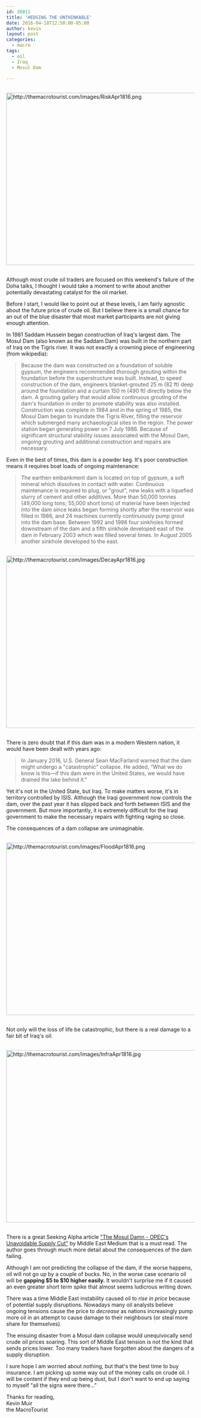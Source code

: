 ```yaml
---
id: 26011
title: 'HEDGING THE UNTHINKABLE'
date: 2016-04-18T12:50:00-05:00
author: kevin
layout: post
categories:
  - macro
tags:
  - oil
  - Iraq
  - Mosul Dam
   
---
```


<a href="http://themacrotourist.com/images/RiskApr1816.png"><img src="http://themacrotourist.com/images/RiskApr1816.png" alt="http://themacrotourist.com/images/RiskApr1816.png" width="750" height="460" style="margin:30px auto;display:block;"></a>

Although most crude oil traders are focused on this weekend's failure of the Doha talks, I thought I would take a moment to write about another potentially devastating catalyst for the oil market.

Before I start, I would like to point out at these levels, I am fairly agnostic about the future price of crude oil.  But I believe there is a small chance for an out of the blue disaster that most market participants are not giving enough attention.

In 1981 Saddam Hussein began construction of Iraq's largest dam.  The Mosul Dam (also known as the Saddam Dam) was built in the northern part of Iraq on the Tigris river.  It was not exactly a crowning piece of engineering (from wikipedia):

>Because the dam was constructed on a foundation of soluble gypsum, the engineers recommended thorough grouting within the foundation before the superstructure was built. Instead, to speed construction of the dam, engineers blanket-grouted 25 m (82 ft) deep around the foundation and a curtain 150 m (490 ft) directly below the dam. A grouting gallery that would allow continuous grouting of the dam's foundation in order to promote stability was also installed. Construction was complete in 1984 and in the spring of 1985, the Mosul Dam began to inundate the Tigris River, filling the reservoir which submerged many archaeological sites in the region. The power station began generating power on 7 July 1986. Because of significant structural stability issues associated with the Mosul Dam, ongoing grouting and additional construction and repairs are necessary.

Even in the best of times, this dam is a powder keg.  It's poor construction means it requires boat loads of ongoing maintenance:

>The earthen embankment dam is located on top of gypsum, a soft mineral which dissolves in contact with water. Continuous maintenance is required to plug, or "grout", new leaks with a liquefied slurry of cement and other additives. More than 50,000 tonnes (49,000 long tons; 55,000 short tons) of material have been injected into the dam since leaks began forming shortly after the reservoir was filled in 1986, and 24 machines currently continuously pump grout into the dam base. Between 1992 and 1998 four sinkholes formed downstream of the dam and a fifth sinkhole developed east of the dam in February 2003 which was filled several times. In August 2005 another sinkhole developed to the east.

<a href="http://themacrotourist.com/images/DecayApr1816.jpg"><img src="http://themacrotourist.com/images/DecayApr1816.jpg" alt="http://themacrotourist.com/images/DecayApr1816.jpg" width="750" height="460" style="margin:30px auto;display:block;"></a>

There is zero doubt that if this dam was in a modern Western nation, it would have been dealt with years ago:

>In January 2016, U.S. General Sean MacFarland warned that the dam might undergo a "catastrophic" collapse. He added, “What we do know is this—if this dam were in the United States, we would have drained the lake behind it."

Yet it's not in the United State, but Iraq.  To make matters worse, it's in territory controlled by ISIS.  Although the Iraqi government now controls the dam, over the past year it has slipped back and forth between ISIS and the government.  But more importantly, it is extremely difficult for the Iraqi government to make the necessary repairs with fighting raging so close.

The consequences of a dam collapse are unimaginable.

<a href="http://themacrotourist.com/images/FloodApr1816.png"><img src="http://themacrotourist.com/images/FloodApr1816.png" alt="http://themacrotourist.com/images/FloodApr1816.png" width="750" height="460" style="margin:30px auto;display:block;"></a>

Not only will the loss of life be catastrophic, but there is a real damage to a fair bit of Iraq's oil:

<a href="http://themacrotourist.com/images/InfraApr1816.jpg"><img src="http://themacrotourist.com/images/InfraApr1816.jpg" alt="http://themacrotourist.com/images/InfraApr1816.jpg" width="750" height="460" style="margin:30px auto;display:block;"></a>

There is a great Seeking Alpha article ["The Mosul Damn - OPEC's Unavoidable Supply Cut"](<http://seekingalpha.com/article/3958254-mosul-dam-opecs-unavoidable-supply-cut>) by Middle East Medium that is a must read.  The author goes through much more detail about the consequences of the dam failing.  

Although I am not predicting the collapse of the dam, if the worse happens, oil will not go up by a couple of bucks.  No, in the worse case scenario oil will be **gapping $5 to $10 higher easily.** It wouldn't surprise me if it caused an even greater short term spike that almost seems ludicrous writing down.

There was a time Middle East instability caused oil to *rise in price* because of potential supply disruptions.  Nowadays many oil analysts believe ongoing tensions cause the price to *decrease* as nations increasingly pump more oil in an attempt to cause damage to their neighbours (or steal more share for themselves).  

The ensuing disaster from a Mosul dam collapse would unequivocally send crude oil prices soaring.  This sort of Middle East tension is not the kind that sends prices lower.  Too many traders have forgotten about the dangers of a supply disruption.

I sure hope I am worried about nothing, but that's the best time to buy insurance.  I am picking up some way out of the money calls on crude oil.  I will be content if they end up being dust, but I don't want to end up saying to myself "all the signs were there..."

Thanks for reading,  
Kevin Muir  
the MacroTourist  










